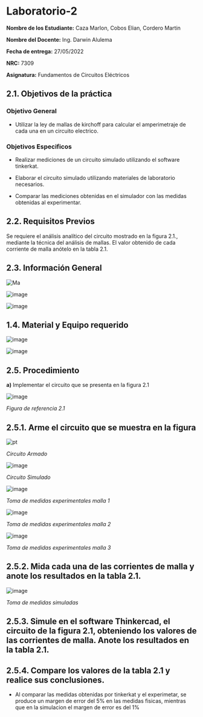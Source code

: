 # Laboratorio-2

**Nombre de los Estudiante:** Caza Marlon, Cobos Elian, Cordero Martin

**Nombre del Docente:** Ing. Darwin Alulema

**Fecha de entrega:** 27/05/2022

**NRC:** 7309

**Asignatura:** Fundamentos de Circuitos Eléctricos

## **2.1. Objetivos de la práctica**

### **Objetivo General**

* Utilizar la ley de mallas de kirchoff para calcular el amperimetraje de cada una en un circuito electrico.

### **Objetivos Especificos** 

* Realizar mediciones de un circuito simulado utilizando el software tinkerkat.

* Elaborar el circuito simulado utilizando materiales de laboratorio necesarios.

* Comparar las mediciones obtenidas en el simulador con las medidas obtenidas al experimentar.

## **2.2. Requisitos Previos**

Se requiere el análisis analítico del circuito mostrado en la figura 2.1., mediante la técnica del análisis de mallas. El valor obtenido de cada corriente de malla anótelo en la tabla 2.1.

## **2.3. Información General**

![Ma](https://user-images.githubusercontent.com/105742149/170634507-33742178-b92e-494a-a186-288f27f0e6cb.jpeg)

![image](https://user-images.githubusercontent.com/105742149/170634485-e9c8e536-d89d-454e-86ea-d7ece5a1cb6d.png)

![image](https://user-images.githubusercontent.com/105742149/170634692-1e4a960a-2b6d-4c00-aead-11dcb11072f0.png)

## **1.4. Material y Equipo requerido**

![image](https://user-images.githubusercontent.com/105742149/170625099-89eca918-d22b-4645-a26c-c1b8060e9573.png)

![image](https://user-images.githubusercontent.com/105742149/170638072-96de6203-84e6-4252-a42e-d8b54a3f2044.png)

## **2.5. Procedimiento**
**a)** Implementar el circuito que se presenta en la figura 2.1

![image](https://user-images.githubusercontent.com/105742149/170624216-cc0cdfb9-5d98-4ff4-93c2-5b743676b59e.png)

*Figura de referencia 2.1*

## **2.5.1. Arme el circuito que se muestra en la figura**

![pt](https://user-images.githubusercontent.com/105742149/170624533-2277fda5-370b-4136-8837-7860f28fe2be.jpeg)

*Circuito Armado*

![image](https://user-images.githubusercontent.com/105742149/170626623-46c1d457-4637-4c9e-8173-ef29eb51d20e.png)

*Circuito Simulado*

![image](https://user-images.githubusercontent.com/105742149/170634968-82ab3260-c31e-4ce0-880d-d53164edde43.png)

*Toma de medidas experimentales malla 1*

![image](https://user-images.githubusercontent.com/105742149/170635266-5bf0c9f0-0a66-43c6-81db-4a81a19ff9d8.png)

*Toma de medidas experimentales malla 2*

![image](https://user-images.githubusercontent.com/105742149/170635752-6192ac6a-57ac-4cfc-8aaa-4cfdc20e1a9a.png)

*Toma de medidas experimentales malla 3* 

## **2.5.2. Mida cada una de las corrientes de malla y anote los resultados en la tabla 2.1.**

![image](https://user-images.githubusercontent.com/105742149/170627937-ac9fca7f-6688-4795-8168-76af622dc90e.png)

*Toma de medidas simuladas*

## **2.5.3. Simule en el software Thinkercad, el circuito de la figura 2.1, obteniendo los valores de las corrientes de malla. Anote los resultados en la tabla 2.1.**

## **2.5.4. Compare los valores de la tabla 2.1 y realice sus conclusiones.**

* Al comparar las medidas obtenidas por tinkerkat y el experimetar, se produce un margen de error del 5% en las medidas fisicas, mientras que en la simulacion el margen de error es del 1%


